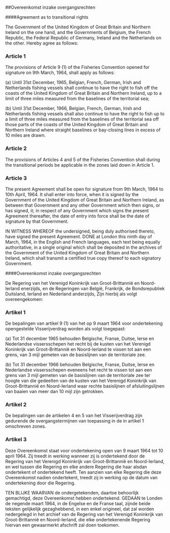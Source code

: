 <meta http-equiv='Content-Type' content='text/html; charset=utf-8' />

##Overeenkomst inzake overgangsrechten

####Agreement as to transitional rights

The Government of the United Kingdom of Great Britain and Northern Ireland on the one hand, and the Governments of Belgium, the French Republic, the Federal Republic of Germany, Ireland and the Netherlands on the other.   Hereby agree as follows:    

### Article  1  

The provisions of Article 9 (1) of the Fisheries Convention opened for signature on 9th March, 1964, shall apply as follows: 

(a) Until 31st December, 1965, Belgian, French, German, Irish and Netherlands fishing vessels shall continue to have the right to fish off the coasts of the United Kingdom of Great Britain and Northern Ireland, up to a limit of three miles measured from the baselines of the territorial sea;  

(b) Until 31st December, 1966, Belgian, French, German, Irish and Netherlands fishing vessels shall also continue to have the right to fish up to a limit of three miles measured from the baselines of the territorial sea off those parts of the coasts of the United Kingdom of Great Britain and Northern Ireland where straight baselines or bay-closing lines in excess of 10 miles are drawn.    

### Article  2  

The provisions of Articles 4 and 5 of the Fisheries Convention shall during the transitional periods be applicable in the zones laid down in Article 1.  

### Article  3  

The present Agreement shall be open for signature from 9th March, 1964 to 10th April, 1964. It shall enter into force, when it is signed by the Government of the United Kingdom of Great Britain and Northern Ireland, as between that Government and any other Government which then signs, or has signed, it; in respect of any Government which signs the present Agreement thereafter, the date of entry into force shall be the date of signature by that Government.  

IN WITNESS WHEREOF the undersigned, being duly authorised thereto, have signed the present Agreement. DONE at London this ninth day of March, 1964, in the English and French languages, each text being equally authoritative, in a single original which shall be deposited in the archives of the Government of the United Kingdom of Great Britain and Northern Ireland, which shall transmit a certified true copy thereof to each signatory Government.  

####Overeenkomst inzake overgangsrechten

De Regering van het Verenigd Koninkrijk van Groot-Brittannië en Noord-Ierland enerzijds, en de Regeringen van België, Frankrijk, de Bondsrepubliek Duitsland, Ierland en Nederland anderzijds,   Zijn hierbij als volgt overeengekomen:    

### Artikel  1  

De bepalingen van artikel 9 (1) van het op 9 maart 1964 voor ondertekening opengestelde Visserijverdrag worden als volgt toegepast: 

(a) Tot 31 december 1965 behouden Belgische, Franse, Duitse, Ierse en Nederlandse vissersschepen het recht bij de kusten van het Verenigd Koninkrijk van Groot-Brittannië en Noord-Ierland te vissen tot aan een grens, van 3 mijl gemeten van de basislijnen van de territoriale zee.  

(b) Tot 31 december 1966 behouden Belgische, Franse, Duitse, Ierse en Nederlandse vissersschepen eveneens het recht te vissen tot aan een grens van 3 mijl gemeten van de basislijnen van de territoriale zee ter hoogte van die gedeelten van de kusten van het Verenigd Koninkrijk van Groot-Brittannië en Noord-Ierland waar rechte basislijnen of afsluitingslijnen van baaien van meer dan 10 mijl zijn getrokken.    

### Artikel  2  

De bepalingen van de artikelen 4 en 5 van het Visserijverdrag zijn gedurende de overgangstermijnen van toepassing in de in artikel 1 omschreven zones.  

### Artikel  3  

Deze Overeenkomst staat voor ondertekening open van 9 maart 1964 tot 10 april 1964. Zij treedt in werking wanneer zij is ondertekend door de Regering van het Verenigd Koninkrijk van Groot-Brittannië en Noord-Ierland, en wel tussen die Regering en elke andere Regering die haar alsdan ondertekent of ondertekend heeft. Ten aanzien van elke Regering die deze Overeenkomst nadien ondertekent, treedt zij in werking op de datum van ondertekening door die Regering.  

TEN BLIJKE WAARVAN de ondergetekenden, daartoe behoorlijk gemachtigd, deze Overeenkomst hebben ondertekend. GEDAAN te Londen de negende maart 1964, in de Engelse en de Franse taal, zijnde beide teksten gelijkelijk gezaghebbend, in een enkel origineel, dat zal worden nedergelegd in het archief van de Regering van het Verenigd Koninkrijk van Groot-Brittannië en Noord-Ierland, die elke ondertekenende Regering hiervan een gewaarmerkt afschrift zal doen toekomen.  


